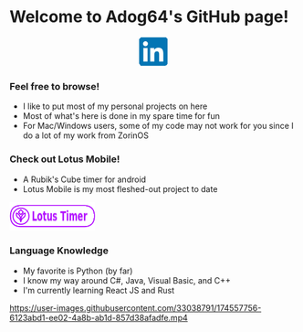 # Welcome to Adog64's GitHub page!
<p align="center"?>
    <a href="https://www.linkedin.com/in/aidan-sharpe-b86955224/"><img src="https://github.com/Adog64/Adog64/blob/main/LinkedInLogo.png"/></a>
</p>

### Feel free to browse!
- I like to put most of my personal projects on here
- Most of what's here is done in my spare time for fun
- For Mac/Windows users, some of my code may not work for you since I do a lot of my work from ZorinOS

### Check out Lotus Mobile!
- A Rubik's Cube timer for android
- Lotus Mobile is my most fleshed-out project to date
<p align="left"><a href="https://github.com/Adog64/Lotus-Mobile"><img src="https://github.com/Adog64/Adog64/blob/main/LotusTimerLogo.png"/></a></p>


### Language Knowledge
- My favorite is Python (by far)
- I know my way around C#, Java, Visual Basic, and C++
- I'm currently learning React JS and Rust


https://user-images.githubusercontent.com/33038791/174557756-6123abd1-ee02-4a8b-ab1d-857d38afadfe.mp4

